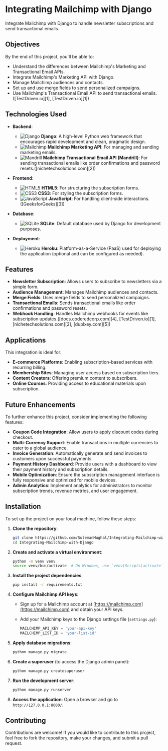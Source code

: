 # Integrating Mailchimp with Django

Integrate Mailchimp with Django to handle newsletter subscriptions and send transactional emails.

## Objectives

By the end of this project, you'll be able to:

* Understand the differences between Mailchimp's Marketing and Transactional Email APIs.
* Integrate Mailchimp's Marketing API with Django.
* Manage Mailchimp audiences and contacts.
* Set up and use merge fields to send personalized campaigns.
* Use Mailchimp's Transactional Email API to send transactional emails.([TestDriven.io][1], [TestDriven.io][1])

## Technologies Used

* **Backend**:

  * ![Django](https://img.shields.io/badge/Django-092E20?logo=django\&logoColor=white) **Django**: A high-level Python web framework that encourages rapid development and clean, pragmatic design.
  * ![Mailchimp](https://img.shields.io/badge/Mailchimp-FF6F00?logo=mailchimp\&logoColor=white) **Mailchimp Marketing API**: For managing and sending marketing emails.
  * ![Mandrill](https://img.shields.io/badge/Mandrill-FF6F00?logo=mailchimp\&logoColor=white) **Mailchimp Transactional Email API (Mandrill)**: For sending transactional emails like order confirmations and password resets.([nichetechsolutions.com][2])

* **Frontend**:

  * ![HTML5](https://img.shields.io/badge/HTML5-E34F26?logo=html5\&logoColor=white) **HTML5**: For structuring the subscription forms.
  * ![CSS3](https://img.shields.io/badge/CSS3-1572B6?logo=css3\&logoColor=white) **CSS3**: For styling the subscription forms.
  * ![JavaScript](https://img.shields.io/badge/JavaScript-F7DF1E?logo=javascript\&logoColor=black) **JavaScript**: For handling client-side interactions.([GeeksforGeeks][3])

* **Database**:

  * ![SQLite](https://img.shields.io/badge/SQLite-003B57?logo=sqlite\&logoColor=white) **SQLite**: Default database used by Django for development purposes.

* **Deployment**:

  * ![Heroku](https://img.shields.io/badge/Heroku-430098?logo=heroku\&logoColor=white) **Heroku**: Platform-as-a-Service (PaaS) used for deploying the application (optional and can be configured as needed).

## Features

* **Newsletter Subscription**: Allows users to subscribe to newsletters via a simple form.
* **Audience Management**: Manages Mailchimp audiences and contacts.
* **Merge Fields**: Uses merge fields to send personalized campaigns.
* **Transactional Emails**: Sends transactional emails like order confirmations and password resets.
* **Webhook Handling**: Handles Mailchimp webhooks for events like subscription updates.([docs.coderedcorp.com][4], [TestDriven.io][1], [nichetechsolutions.com][2], [duplxey.com][5])

## Applications

This integration is ideal for:

* **E-commerce Platforms**: Enabling subscription-based services with recurring billing.
* **Membership Sites**: Managing user access based on subscription tiers.
* **Content Creators**: Offering premium content to subscribers.
* **Online Courses**: Providing access to educational materials upon subscription.

## Future Enhancements

To further enhance this project, consider implementing the following features:

* **Coupon Code Integration**: Allow users to apply discount codes during checkout.
* **Multi-Currency Support**: Enable transactions in multiple currencies to cater to a global audience.
* **Invoice Generation**: Automatically generate and send invoices to customers upon successful payments.
* **Payment History Dashboard**: Provide users with a dashboard to view their payment history and subscription details.
* **Mobile Optimization**: Ensure the subscription management interface is fully responsive and optimized for mobile devices.
* **Admin Analytics**: Implement analytics for administrators to monitor subscription trends, revenue metrics, and user engagement.

## Installation

To set up the project on your local machine, follow these steps:

1. **Clone the repository**:

   ```bash
   git clone https://github.com/SulemanMughal/Integrating-Mailchimp-with-Django.git
   cd Integrating-Mailchimp-with-Django
   ```

2. **Create and activate a virtual environment**:

   ```bash
   python -m venv venv
   source venv/bin/activate  # On Windows, use `venv\Scripts\activate`
   ```

3. **Install the project dependencies**:

   ```bash
   pip install -r requirements.txt
   ```

4. **Configure Mailchimp API keys**:

   * Sign up for a Mailchimp account at [https://mailchimp.com](https://mailchimp.com) and obtain your API keys.
   * Add your Mailchimp keys to the Django settings file (`settings.py`):

     ```python
     MAILCHIMP_API_KEY = 'your-api-key'
     MAILCHIMP_LIST_ID = 'your-list-id'
     ```

5. **Apply database migrations**:

   ```bash
   python manage.py migrate
   ```

6. **Create a superuser** (to access the Django admin panel):

   ```bash
   python manage.py createsuperuser
   ```

7. **Run the development server**:

   ```bash
   python manage.py runserver
   ```

8. **Access the application**:
   Open a browser and go to `http://127.0.0.1:8000/`.

## Contributing

Contributions are welcome! If you would like to contribute to this project, feel free to fork the repository, make your changes, and submit a pull request.

